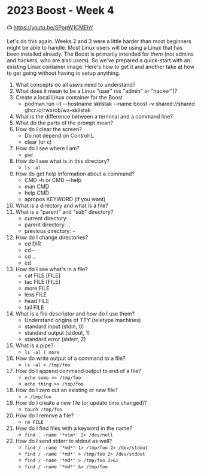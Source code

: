 # 2023 Boost - Week 4

📺 <https://youtu.be/SPoqW1CMEhY>

Let's do this again. Weeks 2 and 3 were a little harder than most beginners might be able to handle. Most Linux users will be using a Linux that has been installed already. The Boost is primarily intended for *them* (not admins and hackers, who are also users). So we've prepared a quick-start with an existing Linux container image. Here's how to get it and another take at how to get going without having to setup anything.

1. What concepts do all *users* need to understand?
1. What does it mean to be a Linux "user" (vs "admin" or "hacker")?
1. Create a local Linux container for the Boost
   * podman run -it --hostname skilstak --name boost -v shared://shared ghcr.io/rwxrob/ws-skilstak
1. What is the difference between a terminal and a command line?
1. What do the parts of the prompt mean?
1. How do I clear the screen?
   * Do not depend on Control-L
   * clear (or c)
1. How do I see where I am?
   * `pwd`
1. How do I see what is in this directory?
   * `ls -al`
1. How do get help information about a command?
   * CMD -h or CMD --help
   * man CMD
   * help CMD
   * apropos KEYWORD (if you want)
1. What is a directory and what is a file?
1. What is a "parent" and "sub" directory?
   * current directory: .
   * parent directory: ..
   * previous directory: -
1. How do I change directories?
   * cd DIR
   * cd -
   * cd ..
   * cd
1. How do I see what's in a file?
   * cat FILE [FILE]
   * tac FILE [FILE]
   * more FILE
   * less FILE
   * head FILE
   * tail FILE
1. What is a file descriptor and how do I use them?
   * Understand origins of TTY (teletype machines)
   * standard input (stdin, 0)
   * standard output (stdout, 1)
   * standard error (stderr, 2)
1. What is a pipe?
   * `ls -al | more`
1. How do write output of a command to a file?
   * `ls -al > /tmp/foo`
1. How do I append command output to end of a file?
   * `echo some >> /tmp/foo`
   * `echo thing >> /tmp/foo`
1. How do I zero out an existing or new file?
   * `> /tmp/foo`
1. How do I create a new file (or update time changed)?
   * `touch /tmp/foo`
1. How do I remove a file?
   * `rm FILE`
1. How do I find files with a keyword in the name?
   * `find . -name '*vim*' 2> /dev/null`
1. How do I send stderr to stdout as well?
   * `find / -name '*md*' 1> /tmp/foo 2> /dev/stdout`
   * `find / -name '*md*' > /tmp/foo 2> /dev/stdout`
   * `find / -name '*md*' > /tmp/foo 2>&1`
   * `find / -name '*md*' &> /tmp/foo`
